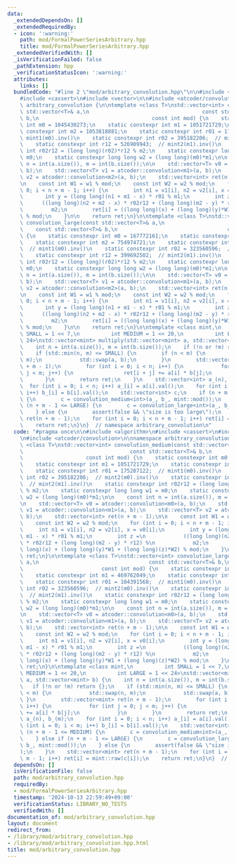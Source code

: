 ```yaml
---
data:
  _extendedDependsOn: []
  _extendedRequiredBy:
  - icon: ':warning:'
    path: mod/FormalPowerSeriesArbitrary.hpp
    title: mod/FormalPowerSeriesArbitrary.hpp
  _extendedVerifiedWith: []
  _isVerificationFailed: false
  _pathExtension: hpp
  _verificationStatusIcon: ':warning:'
  attributes:
    links: []
  bundledCode: "#line 2 \"mod/arbitrary_convolution.hpp\"\n\n#include <algorithm>\n\
    #include <cassert>\n#include <vector>\n\n#include <atcoder/convolution>\n\nnamespace\
    \ arbitrary_convolution {\n\ntemplate <class T>\nstd::vector<int> convolution_medium(const\
    \ std::vector<T>& a,\n                                    const std::vector<T>&\
    \ b,\n                                    const int mod) {\n    static constexpr\
    \ int m0 = 1045430273;\n    static constexpr int m1 = 1051721729;\n    static\
    \ constexpr int m2 = 1053818881;\n    static constexpr int r01 = 175287122;  //\
    \ mint1(m0).inv()\n    static constexpr int r02 = 395182206;  // mint2(m0).inv()\n\
    \    static constexpr int r12 = 526909943;  // mint2(m1).inv()\n    static constexpr\
    \ int r02r12 = (long long)(r02)*r12 % m2;\n    static constexpr long long w1 =\
    \ m0;\n    static constexpr long long w2 = (long long)(m0)*m1;\n\n    const int\
    \ n = int(a.size()), m = int(b.size());\n\n    std::vector<T> v0 = atcoder::convolution<m0>(a,\
    \ b);\n    std::vector<T> v1 = atcoder::convolution<m1>(a, b);\n    std::vector<T>\
    \ v2 = atcoder::convolution<m2>(a, b);\n    std::vector<int> ret(n + m - 1);\n\
    \n    const int W1 = w1 % mod;\n    const int W2 = w2 % mod;\n    for (int i =\
    \ 0; i < n + m - 1; i++) {\n        int n1 = v1[i], n2 = v2[i], x = v0[i];\n \
    \       int y = (long long)(n1 + m1 - x) * r01 % m1;\n        int z =\n      \
    \      ((long long)(n2 + m2 - x) * r02r12 + (long long)(m2 - y) * r12) %\n   \
    \         m2;\n        ret[i] = ((long long)(x) + (long long)(y)*W1 + (long long)(z)*W2)\
    \ % mod;\n    }\n\n    return ret;\n}\n\ntemplate <class T>\nstd::vector<int>\
    \ convolution_large(const std::vector<T>& a,\n                               \
    \    const std::vector<T>& b,\n                                   const int mod)\
    \ {\n    static constexpr int m0 = 167772161;\n    static constexpr int m1 = 469762049;\n\
    \    static constexpr int m2 = 754974721;\n    static constexpr int r01 = 104391568;\
    \  // mint1(m0).inv()\n    static constexpr int r02 = 323560596;  // mint2(m0).inv()\n\
    \    static constexpr int r12 = 399692502;  // mint2(m1).inv()\n    static constexpr\
    \ int r02r12 = (long long)(r02)*r12 % m2;\n    static constexpr long long w1 =\
    \ m0;\n    static constexpr long long w2 = (long long)(m0)*m1;\n\n    const int\
    \ n = int(a.size()), m = int(b.size());\n\n    std::vector<T> v0 = atcoder::convolution<m0>(a,\
    \ b);\n    std::vector<T> v1 = atcoder::convolution<m1>(a, b);\n    std::vector<T>\
    \ v2 = atcoder::convolution<m2>(a, b);\n    std::vector<int> ret(n + m - 1);\n\
    \n    const int W1 = w1 % mod;\n    const int W2 = w2 % mod;\n    for (int i =\
    \ 0; i < n + m - 1; i++) {\n        int n1 = v1[i], n2 = v2[i], x = v0[i];\n \
    \       int y = (long long)(n1 + m1 - x) * r01 % m1;\n        int z =\n      \
    \      ((long long)(n2 + m2 - x) * r02r12 + (long long)(m2 - y) * r12) %\n   \
    \         m2;\n        ret[i] = ((long long)(x) + (long long)(y)*W1 + (long long)(z)*W2)\
    \ % mod;\n    }\n\n    return ret;\n}\n\ntemplate <class mint,\n          int\
    \ SMALL = 1 << 7,\n          int MEDIUM = 1 << 20,\n          int LARGE = 1 <<\
    \ 24>\nstd::vector<mint> multiply(std::vector<mint> a, std::vector<mint> b) {\n\
    \    int n = int(a.size()), m = int(b.size());\n    if (!n or !m) return {};\n\
    \    if (std::min(n, m) <= SMALL) {\n        if (n < m) {\n            std::swap(n,\
    \ m);\n            std::swap(a, b);\n        }\n        std::vector<mint> ret(n\
    \ + m - 1);\n        for (int i = 0; i < n; i++) {\n            for (int j = 0;\
    \ j < m; j++) {\n                ret[i + j] += a[i] * b[j];\n            }\n \
    \       }\n        return ret;\n    }\n    std::vector<int> a_(n), b_(m);\n  \
    \  for (int i = 0; i < n; i++) a_[i] = a[i].val();\n    for (int i = 0; i < m;\
    \ i++) b_[i] = b[i].val();\n    std::vector<int> c;\n    if (n + m - 1 <= MEDIUM)\
    \ {\n        c = convolution_medium<int>(a_, b_, mint::mod());\n    } else if\
    \ (n + m - 1 <= LARGE) {\n        c = convolution_large<int>(a_, b_, mint::mod());\n\
    \    } else {\n        assert(false && \"size is too large\");\n    }\n    std::vector<mint>\
    \ ret(n + m - 1);\n    for (int i = 0; i < n + m - 1; i++) ret[i] = mint::raw(c[i]);\n\
    \    return ret;\n}\n}  // namespace arbitrary_convolution\n"
  code: "#pragma once\n\n#include <algorithm>\n#include <cassert>\n#include <vector>\n\
    \n#include <atcoder/convolution>\n\nnamespace arbitrary_convolution {\n\ntemplate\
    \ <class T>\nstd::vector<int> convolution_medium(const std::vector<T>& a,\n  \
    \                                  const std::vector<T>& b,\n                \
    \                    const int mod) {\n    static constexpr int m0 = 1045430273;\n\
    \    static constexpr int m1 = 1051721729;\n    static constexpr int m2 = 1053818881;\n\
    \    static constexpr int r01 = 175287122;  // mint1(m0).inv()\n    static constexpr\
    \ int r02 = 395182206;  // mint2(m0).inv()\n    static constexpr int r12 = 526909943;\
    \  // mint2(m1).inv()\n    static constexpr int r02r12 = (long long)(r02)*r12\
    \ % m2;\n    static constexpr long long w1 = m0;\n    static constexpr long long\
    \ w2 = (long long)(m0)*m1;\n\n    const int n = int(a.size()), m = int(b.size());\n\
    \n    std::vector<T> v0 = atcoder::convolution<m0>(a, b);\n    std::vector<T>\
    \ v1 = atcoder::convolution<m1>(a, b);\n    std::vector<T> v2 = atcoder::convolution<m2>(a,\
    \ b);\n    std::vector<int> ret(n + m - 1);\n\n    const int W1 = w1 % mod;\n\
    \    const int W2 = w2 % mod;\n    for (int i = 0; i < n + m - 1; i++) {\n   \
    \     int n1 = v1[i], n2 = v2[i], x = v0[i];\n        int y = (long long)(n1 +\
    \ m1 - x) * r01 % m1;\n        int z =\n            ((long long)(n2 + m2 - x)\
    \ * r02r12 + (long long)(m2 - y) * r12) %\n            m2;\n        ret[i] = ((long\
    \ long)(x) + (long long)(y)*W1 + (long long)(z)*W2) % mod;\n    }\n\n    return\
    \ ret;\n}\n\ntemplate <class T>\nstd::vector<int> convolution_large(const std::vector<T>&\
    \ a,\n                                   const std::vector<T>& b,\n          \
    \                         const int mod) {\n    static constexpr int m0 = 167772161;\n\
    \    static constexpr int m1 = 469762049;\n    static constexpr int m2 = 754974721;\n\
    \    static constexpr int r01 = 104391568;  // mint1(m0).inv()\n    static constexpr\
    \ int r02 = 323560596;  // mint2(m0).inv()\n    static constexpr int r12 = 399692502;\
    \  // mint2(m1).inv()\n    static constexpr int r02r12 = (long long)(r02)*r12\
    \ % m2;\n    static constexpr long long w1 = m0;\n    static constexpr long long\
    \ w2 = (long long)(m0)*m1;\n\n    const int n = int(a.size()), m = int(b.size());\n\
    \n    std::vector<T> v0 = atcoder::convolution<m0>(a, b);\n    std::vector<T>\
    \ v1 = atcoder::convolution<m1>(a, b);\n    std::vector<T> v2 = atcoder::convolution<m2>(a,\
    \ b);\n    std::vector<int> ret(n + m - 1);\n\n    const int W1 = w1 % mod;\n\
    \    const int W2 = w2 % mod;\n    for (int i = 0; i < n + m - 1; i++) {\n   \
    \     int n1 = v1[i], n2 = v2[i], x = v0[i];\n        int y = (long long)(n1 +\
    \ m1 - x) * r01 % m1;\n        int z =\n            ((long long)(n2 + m2 - x)\
    \ * r02r12 + (long long)(m2 - y) * r12) %\n            m2;\n        ret[i] = ((long\
    \ long)(x) + (long long)(y)*W1 + (long long)(z)*W2) % mod;\n    }\n\n    return\
    \ ret;\n}\n\ntemplate <class mint,\n          int SMALL = 1 << 7,\n          int\
    \ MEDIUM = 1 << 20,\n          int LARGE = 1 << 24>\nstd::vector<mint> multiply(std::vector<mint>\
    \ a, std::vector<mint> b) {\n    int n = int(a.size()), m = int(b.size());\n \
    \   if (!n or !m) return {};\n    if (std::min(n, m) <= SMALL) {\n        if (n\
    \ < m) {\n            std::swap(n, m);\n            std::swap(a, b);\n       \
    \ }\n        std::vector<mint> ret(n + m - 1);\n        for (int i = 0; i < n;\
    \ i++) {\n            for (int j = 0; j < m; j++) {\n                ret[i + j]\
    \ += a[i] * b[j];\n            }\n        }\n        return ret;\n    }\n    std::vector<int>\
    \ a_(n), b_(m);\n    for (int i = 0; i < n; i++) a_[i] = a[i].val();\n    for\
    \ (int i = 0; i < m; i++) b_[i] = b[i].val();\n    std::vector<int> c;\n    if\
    \ (n + m - 1 <= MEDIUM) {\n        c = convolution_medium<int>(a_, b_, mint::mod());\n\
    \    } else if (n + m - 1 <= LARGE) {\n        c = convolution_large<int>(a_,\
    \ b_, mint::mod());\n    } else {\n        assert(false && \"size is too large\"\
    );\n    }\n    std::vector<mint> ret(n + m - 1);\n    for (int i = 0; i < n +\
    \ m - 1; i++) ret[i] = mint::raw(c[i]);\n    return ret;\n}\n}  // namespace arbitrary_convolution"
  dependsOn: []
  isVerificationFile: false
  path: mod/arbitrary_convolution.hpp
  requiredBy:
  - mod/FormalPowerSeriesArbitrary.hpp
  timestamp: '2024-10-13 22:59:49+09:00'
  verificationStatus: LIBRARY_NO_TESTS
  verifiedWith: []
documentation_of: mod/arbitrary_convolution.hpp
layout: document
redirect_from:
- /library/mod/arbitrary_convolution.hpp
- /library/mod/arbitrary_convolution.hpp.html
title: mod/arbitrary_convolution.hpp
---
```

